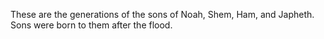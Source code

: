 These are the generations of the sons of Noah, Shem, Ham, and Japheth. Sons were born to them after the flood.
